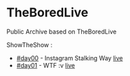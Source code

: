 # TheBoredLive
Public Archive based on TheBoredLive

ShowTheShow :
- [#day00](/day00) - Instagram Stalking Way [live](https://www.youtube.com/watch?v=g7hisvzw-iY)
- [#day01](/day01) - WTF :v [live](https://www.youtube.com/watch?v=5tjtt1ILRiI)

